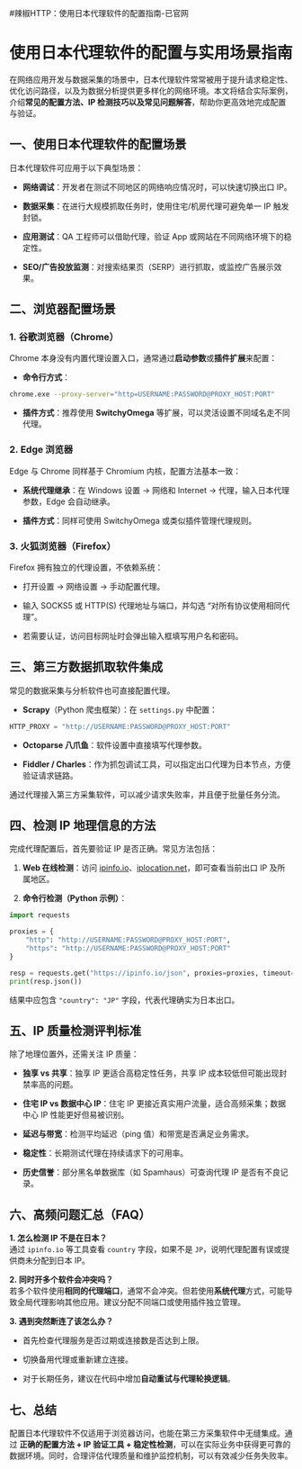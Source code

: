 #辣椒HTTP：使用日本代理软件的配置指南-已官网

# 使用日本代理软件的配置与实用场景指南

在网络应用开发与数据采集的场景中，日本代理软件常常被用于提升请求稳定性、优化访问路径，以及为数据分析提供更多样化的网络环境。本文将结合实际案例，介绍**常见的配置方法、IP 检测技巧以及常见问题解答**，帮助你更高效地完成配置与验证。

## 一、使用日本代理软件的配置场景

日本代理软件可应用于以下典型场景：

*   **网络调试**：开发者在测试不同地区的网络响应情况时，可以快速切换出口 IP。
    
*   **数据采集**：在进行大规模抓取任务时，使用住宅/机房代理可避免单一 IP 触发封锁。
    
*   **应用测试**：QA 工程师可以借助代理，验证 App 或网站在不同网络环境下的稳定性。
    
*   **SEO/广告投放监测**：对搜索结果页（SERP）进行抓取，或监控广告展示效果。
    

## 二、浏览器配置场景

### 1. 谷歌浏览器（Chrome）

Chrome 本身没有内置代理设置入口，通常通过**启动参数**或**插件扩展**来配置：

*   **命令行方式**：
    

```bash
chrome.exe --proxy-server="http=USERNAME:PASSWORD@PROXY_HOST:PORT"

```

*   **插件方式**：推荐使用 **SwitchyOmega** 等扩展，可以灵活设置不同域名走不同代理。
    

### 2. Edge 浏览器

Edge 与 Chrome 同样基于 Chromium 内核，配置方法基本一致：

*   **系统代理继承**：在 Windows 设置 → 网络和 Internet → 代理，输入日本代理参数，Edge 会自动继承。
    
*   **插件方式**：同样可使用 SwitchyOmega 或类似插件管理代理规则。
    

### 3. 火狐浏览器（Firefox）

Firefox 拥有独立的代理设置，不依赖系统：

*   打开设置 → 网络设置 → 手动配置代理。
    
*   输入 SOCKS5 或 HTTP(S) 代理地址与端口，并勾选 “对所有协议使用相同代理”。
    
*   若需要认证，访问目标网址时会弹出输入框填写用户名和密码。
    

## 三、第三方数据抓取软件集成

常见的数据采集与分析软件也可直接配置代理。

*   **Scrapy**（Python 爬虫框架）：在 `settings.py` 中配置：
    

```python
HTTP_PROXY = "http://USERNAME:PASSWORD@PROXY_HOST:PORT"

```

*   **Octoparse 八爪鱼**：软件设置中直接填写代理参数。
    
*   **Fiddler / Charles**：作为抓包调试工具，可以指定出口代理为日本节点，方便验证请求链路。
    

通过代理接入第三方采集软件，可以减少请求失败率，并且便于批量任务分流。

## 四、检测 IP 地理信息的方法

完成代理配置后，首先要验证 IP 是否正确。常见方法包括：

1.  **Web 在线检测**：访问 [ipinfo.io](https://ipinfo.io/)、[iplocation.net](https://iplocation.net/)，即可查看当前出口 IP 及所属地区。
    
2.  **命令行检测（Python 示例）**：
    

```python
import requests

proxies = {
    "http": "http://USERNAME:PASSWORD@PROXY_HOST:PORT",
    "https": "http://USERNAME:PASSWORD@PROXY_HOST:PORT"
}

resp = requests.get("https://ipinfo.io/json", proxies=proxies, timeout=10)
print(resp.json())

```

结果中应包含 `"country": "JP"` 字段，代表代理确实为日本出口。

## 五、IP 质量检测评判标准

除了地理位置外，还需关注 IP 质量：

*   **独享 vs 共享**：独享 IP 更适合高稳定性任务，共享 IP 成本较低但可能出现封禁率高的问题。
    
*   **住宅 IP vs 数据中心 IP**：住宅 IP 更接近真实用户流量，适合高频采集；数据中心 IP 性能更好但易被识别。
    
*   **延迟与带宽**：检测平均延迟（ping 值）和带宽是否满足业务需求。
    
*   **稳定性**：长期测试代理在持续请求下的可用率。
    
*   **历史信誉**：部分黑名单数据库（如 Spamhaus）可查询代理 IP 是否有不良记录。
    

## 六、高频问题汇总（FAQ）

**1. 怎么检测 IP 不是在日本？**  
通过 `ipinfo.io` 等工具查看 `country` 字段，如果不是 `JP`，说明代理配置有误或提供商未分配到日本 IP。

**2. 同时开多个软件会冲突吗？**  
若多个软件使用**相同的代理端口**，通常不会冲突。但若使用**系统代理**方式，可能导致全局代理影响其他应用。建议分配不同端口或使用插件独立管理。

**3. 遇到突然断连了该怎么办？**

*   首先检查代理服务是否过期或连接数是否达到上限。
    
*   切换备用代理或重新建立连接。
    
*   对于长期任务，建议在代码中增加**自动重试与代理轮换逻辑**。
    

## 七、总结

配置日本代理软件不仅适用于浏览器访问，也能在第三方采集软件中无缝集成。通过 **正确的配置方法 + IP 验证工具 + 稳定性检测**，可以在实际业务中获得更可靠的数据环境。同时，合理评估代理质量和维护监控机制，可以有效减少任务失败率。
